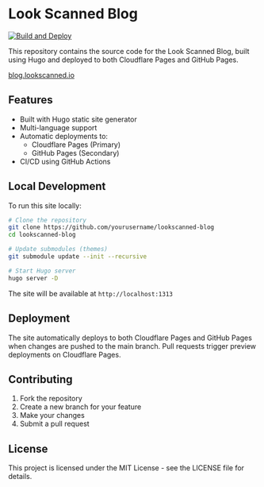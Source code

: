 # Look Scanned Blog

[![Build and Deploy](https://github.com/lookscanned/lookscanned-blog/actions/workflows/ci.yml/badge.svg?branch=main)](https://github.com/lookscanned/lookscanned-blog/actions/workflows/ci.yml)

This repository contains the source code for the Look Scanned Blog, built using Hugo and deployed to both Cloudflare Pages and GitHub Pages.

[blog.lookscanned.io](https://blog.lookscanned.io)

## Features

- Built with Hugo static site generator
- Multi-language support
- Automatic deployments to:
  - Cloudflare Pages (Primary)
  - GitHub Pages (Secondary)
- CI/CD using GitHub Actions

## Local Development

To run this site locally:

```bash
# Clone the repository
git clone https://github.com/yourusername/lookscanned-blog
cd lookscanned-blog

# Update submodules (themes)
git submodule update --init --recursive

# Start Hugo server
hugo server -D
```

The site will be available at `http://localhost:1313`

## Deployment

The site automatically deploys to both Cloudflare Pages and GitHub Pages when changes are pushed to the main branch. Pull requests trigger preview deployments on Cloudflare Pages.

## Contributing

1. Fork the repository
2. Create a new branch for your feature
3. Make your changes
4. Submit a pull request

## License

This project is licensed under the MIT License - see the LICENSE file for details.

